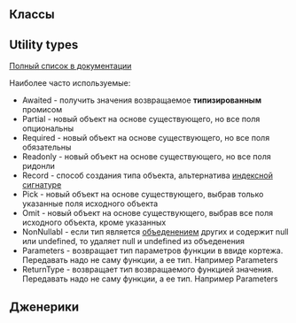 ## Классы

## Utility types
[Полный список в документации](https://www.typescriptlang.org/docs/handbook/utility-types.html)

Наиболее часто используемые:
-  Awaited - получить значения возвращаемое **типизированным** промисом
-  Partial - новый объект на основе существующего, но все поля опциональны
-  Required -  новый объект на основе существующего, но все поля обязательны
-  Readonly -  новый объект на основе существующего, но все поля ридонли
-  Record - способ создания типа объекта, альтернатива [индексной сигнатуре](https://github.com/fetchMachine/tms-fe84/blob/master/01-ts_intro.md#%D0%B8%D0%BD%D0%B4%D0%B5%D0%BA%D1%81%D0%BD%D1%8B%D0%B5-%D1%81%D0%B8%D0%B3%D0%BD%D0%B0%D1%82%D1%83%D1%80%D1%8B)
-  Pick - новый объект на основе существующего, выбрав только указанные поля исходного объекта
-  Omit - новый объект на основе существующего, выбрав все поля исходного объекта, кроме указанных
-  NonNullabl - если тип является [объеденением](https://github.com/fetchMachine/tms-fe84/blob/master/01-ts_intro.md#%D0%BE%D0%B1%D1%8A%D0%B5%D0%B4%D0%B8%D0%BD%D1%91%D0%BD%D0%BD%D1%8B%D0%B5-%D0%B8-%D0%BF%D0%B5%D1%80%D0%B5%D1%81%D0%B5%D0%BA%D0%B0%D1%8E%D1%89%D0%B8%D0%B5%D1%81%D1%8F-%D1%82%D0%B8%D0%BF%D1%8B) других и содержит null или undefined, то удаляет null и undefined из объеденения
-  Parameters - возвращает тип параметров функции в ввиде кортежа. Передавать надо не саму функции, а ее тип. Например Parameters<typeof myFunction>
-  ReturnType - возвращает тип возвращаемого функцией значения. Передавать надо не саму функции, а ее тип. Например Parameters<typeof myFunction>


## Дженерики
